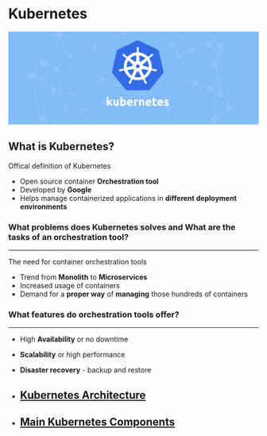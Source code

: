 ﻿# Kubernetes

![Kubernetes logo](./k8s-images/k8s-logo.jpeg)

## __What is Kubernetes?__

Offical definition of Kubernetes

- Open source container **Orchestration tool**
- Developed by **Google**
- Helps manage containerized applications in **different deployment environments**


### What problems does **Kubernetes solves** and What are the **tasks** of an orchestration tool?
---

The need for container orchestration tools

- Trend from **Monolith** to **Microservices**
- Increased usage of containers
- Demand for a **proper way** of **managing** those hundreds of containers


### What features do orchestration tools offer?
---
- High **Availability** or no downtime
- **Scalability** or high performance
- **Disaster recovery** - backup and restore


- ## [__Kubernetes Architecture__](./Kubernetes_Architecture/README.md)
- ## [__Main Kubernetes Components__](./main-kubernetes-components/README.md)
